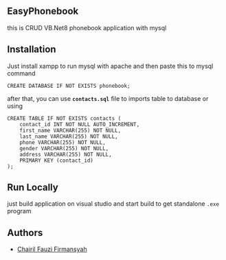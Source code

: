 ## EasyPhonebook

this is CRUD VB.Net8 phonebook application with mysql

## Installation
Just install xampp to run mysql with apache and then paste this to mysql command
```mysql
CREATE DATABASE IF NOT EXISTS phonebook;
```
after that, you can use **`contacts.sql`** file to imports table to database or using 
```mysql
CREATE TABLE IF NOT EXISTS contacts (
    contact_id INT NOT NULL AUTO_INCREMENT,
    first_name VARCHAR(255) NOT NULL,
    last_name VARCHAR(255) NOT NULL,
    phone VARCHAR(255) NOT NULL,
    gender VARCHAR(255) NOT NULL,
    address VARCHAR(255) NOT NULL,
    PRIMARY KEY (contact_id)
);
```

## Run Locally
just build application on visual studio and start build to get standalone `.exe` program

## Authors

- [Chairil Fauzi Firmansyah](https://github.com/fauzora)
